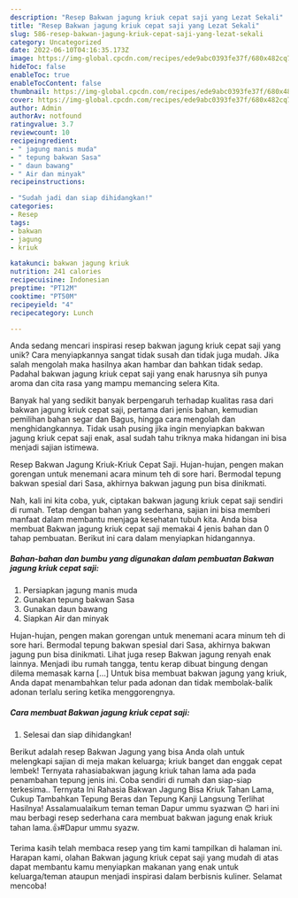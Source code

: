 ```yaml
---
description: "Resep Bakwan jagung kriuk cepat saji yang Lezat Sekali"
title: "Resep Bakwan jagung kriuk cepat saji yang Lezat Sekali"
slug: 586-resep-bakwan-jagung-kriuk-cepat-saji-yang-lezat-sekali
category: Uncategorized
date: 2022-06-10T04:16:35.173Z
image: https://img-global.cpcdn.com/recipes/ede9abc0393fe37f/680x482cq70/bakwan-jagung-kriuk-cepat-saji-foto-resep-utama.jpg
hideToc: false
enableToc: true
enableTocContent: false
thumbnail: https://img-global.cpcdn.com/recipes/ede9abc0393fe37f/680x482cq70/bakwan-jagung-kriuk-cepat-saji-foto-resep-utama.jpg
cover: https://img-global.cpcdn.com/recipes/ede9abc0393fe37f/680x482cq70/bakwan-jagung-kriuk-cepat-saji-foto-resep-utama.jpg
author: Admin
authorAv: notfound
ratingvalue: 3.7
reviewcount: 10
recipeingredient:
- " jagung manis muda"
- " tepung bakwan Sasa"
- " daun bawang"
- " Air dan minyak"
recipeinstructions:

- "Sudah jadi dan siap dihidangkan!"
categories:
- Resep
tags:
- bakwan
- jagung
- kriuk

katakunci: bakwan jagung kriuk 
nutrition: 241 calories
recipecuisine: Indonesian
preptime: "PT12M"
cooktime: "PT50M"
recipeyield: "4"
recipecategory: Lunch

---
```





Anda sedang mencari inspirasi resep bakwan jagung kriuk cepat saji yang unik? Cara menyiapkannya sangat tidak susah dan tidak juga mudah. Jika salah mengolah maka hasilnya akan hambar dan bahkan tidak sedap. Padahal bakwan jagung kriuk cepat saji yang enak harusnya sih punya aroma dan cita rasa yang mampu memancing selera Kita.





Banyak hal yang sedikit banyak berpengaruh terhadap kualitas rasa dari bakwan jagung kriuk cepat saji, pertama dari jenis bahan, kemudian pemilihan bahan segar dan Bagus, hingga cara mengolah dan menghidangkannya. Tidak usah pusing jika ingin menyiapkan bakwan jagung kriuk cepat saji enak,      asal sudah tahu triknya maka hidangan ini bisa menjadi sajian istimewa.














Resep Bakwan Jagung Kriuk-Kriuk Cepat Saji. Hujan-hujan, pengen makan gorengan untuk menemani acara minum teh di sore hari. Bermodal tepung bakwan spesial dari Sasa, akhirnya bakwan jagung pun bisa dinikmati.






Nah, kali ini kita coba, yuk, ciptakan bakwan jagung kriuk cepat saji sendiri di rumah. Tetap dengan bahan yang sederhana, sajian ini bisa memberi manfaat dalam membantu menjaga kesehatan tubuh kita. Anda bisa membuat Bakwan jagung kriuk cepat saji memakai 4 jenis bahan dan 0 tahap pembuatan. Berikut ini cara dalam menyiapkan hidangannya.

<!--inarticleads1-->

##### Bahan-bahan dan bumbu yang digunakan dalam pembuatan Bakwan jagung kriuk cepat saji:

1. Persiapkan  jagung manis muda
1. Gunakan  tepung bakwan Sasa
1. Gunakan  daun bawang
1. Siapkan  Air dan minyak


Hujan-hujan, pengen makan gorengan untuk menemani acara minum teh di sore hari. Bermodal tepung bakwan spesial dari Sasa, akhirnya bakwan jagung pun bisa dinikmati. Lihat juga resep Bakwan jagung renyah enak lainnya. Menjadi ibu rumah tangga, tentu kerap dibuat bingung dengan dilema memasak karna […] Untuk bisa membuat bakwan jagung yang kriuk, Anda dapat menambahkan telur pada adonan dan tidak membolak-balik adonan terlalu sering ketika menggorengnya. 

<!--inarticleads2-->

##### Cara membuat Bakwan jagung kriuk cepat saji:


1. Selesai dan siap dihidangkan!

Berikut adalah resep Bakwan Jagung yang bisa Anda olah untuk melengkapi sajian di meja makan keluarga; kriuk banget dan enggak cepat lembek! Ternyata rahasiabakwan jagung kriuk tahan lama ada pada penambahan tepung jenis ini. Coba sendiri di rumah dan siap-siap terkesima.. Ternyata Ini Rahasia Bakwan Jagung Bisa Kriuk Tahan Lama, Cukup Tambahkan Tepung Beras dan Tepung Kanji Langsung Terlihat Hasilnya! Assalamualaikum teman teman Dapur ummu syazwan 😊 hari ini mau berbagi resep sederhana cara membuat bakwan jagung enak kriuk tahan lama.👍#Dapur ummu syazw. 

Terima kasih telah membaca resep yang tim kami tampilkan di halaman ini. Harapan kami, olahan Bakwan jagung kriuk cepat saji yang mudah di atas dapat membantu kamu menyiapkan makanan yang enak untuk keluarga/teman ataupun menjadi inspirasi dalam berbisnis kuliner. Selamat mencoba!
